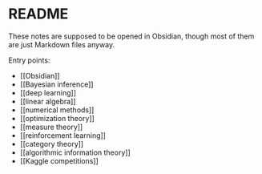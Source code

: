 # README

These notes are supposed to be opened in Obsidian, though most of them are just Markdown files anyway.

Entry points:
- [[Obsidian]]
- [[Bayesian inference]]
- [[deep learning]]
- [[linear algebra]]
- [[numerical methods]]
- [[optimization theory]]
- [[measure theory]]
- [[reinforcement learning]]
- [[category theory]]
- [[algorithmic information theory]]
- [[Kaggle competitions]]